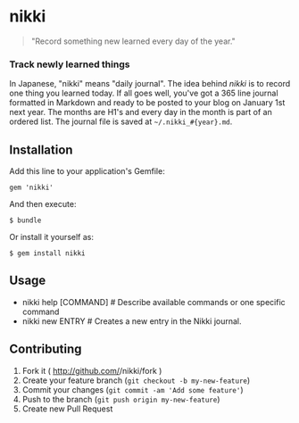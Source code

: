 # nikki

> "Record something new learned every day of the year."

### Track newly learned things

In Japanese, "nikki" means "daily journal". The idea behind *nikki* is to record one thing you learned today. If all goes well, you've got a 365 line journal formatted in Markdown and ready to be posted to your blog on January 1st next year. The months are H1's and every day in the month is part of an ordered list. The journal file is saved at `~/.nikki_#{year}.md`.

## Installation

Add this line to your application's Gemfile:

    gem 'nikki'

And then execute:

    $ bundle

Or install it yourself as:

    $ gem install nikki

## Usage

- nikki help [COMMAND]  # Describe available commands or one specific command
- nikki new ENTRY       # Creates a new entry in the Nikki journal.

## Contributing

1. Fork it ( http://github.com/<my-github-username>/nikki/fork )
2. Create your feature branch (`git checkout -b my-new-feature`)
3. Commit your changes (`git commit -am 'Add some feature'`)
4. Push to the branch (`git push origin my-new-feature`)
5. Create new Pull Request